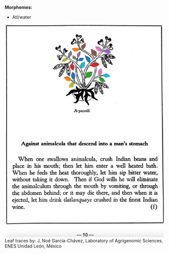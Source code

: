 
**Morphemes:**

- Atl/water

![N_ID020_p050_01_A-yecotli.png](assets/N_ID020_p050_01_A-yecotli.png)  
Leaf traces by: J. Noé García-Chávez, Laboratory of Agrigenomic Sciences, ENES Unidad León, México  
